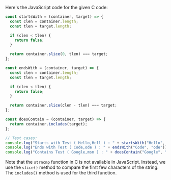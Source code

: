 
Here's the JavaScript code for the given C code:

```js
const startsWith = (container, target) => {
  const clen = container.length;
  const tlen = target.length;

  if (clen < tlen) {
    return false;
  }

  return container.slice(0, tlen) === target;
};

const endsWith = (container, target) => {
  const clen = container.length;
  const tlen = target.length;

  if (clen < tlen) {
    return false;
  }

  return container.slice(clen - tlen) === target;
};

const doesContain = (container, target) => {
  return container.includes(target);
};

// Test cases:
console.log("Starts with Test ( Hello,Hell ) : " + startsWith("Hello", "Hell"));
console.log("Ends with Test ( Code,ode ) : " + endsWith("Code", "ode"));
console.log("Contains Test ( Google,msn ) : " + doesContain("Google", "msn"));
```
Note that the `strncmp` function in C is not available in JavaScript. Instead, we use the `slice()` method to compare the first few characters of the string. The `includes()` method is used for the third function.
